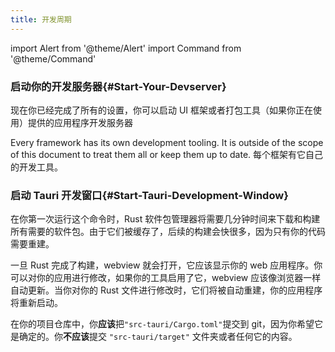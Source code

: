 ```yaml
---
title: 开发周期
---
```


import Alert from '@theme/Alert'
import Command from '@theme/Command'

### 启动你的开发服务器{#Start-Your-Devserver}

现在你已经完成了所有的设置，你可以启动 UI 框架或者打包工具（如果你正在使用）提供的应用程序开发服务器

<Alert title="Note">
Every framework has its own development tooling. It is outside of the scope of this document to treat them all or keep them up to date.
每个框架有它自己的开发工具。
</Alert>

### 启动 Tauri 开发窗口{#Start-Tauri-Development-Window}

<Command name="dev" />

在你第一次运行这个命令时，Rust 软件包管理器将需要几分钟时间来下载和构建所有需要的软件包。由于它们被缓存了，后续的构建会快很多，因为只有你的代码需要重建。

一旦 Rust 完成了构建，webview 就会打开，它应该显示你的 web 应用程序。你可以对你的应用进行修改，如果你的工具启用了它，webview 应该像浏览器一样自动更新。当你对你的 Rust 文件进行修改时，它们将被自动重建，你的应用程序将重新启动。

<Alert title="A note about Cargo.toml and Source Control" icon="info-alt">
  在你的项目仓库中，你<b>应该</b>把<code>"src-tauri/Cargo.toml"</code>提交到 git，因为你希望它是确定的。你<b>不应该</b>提交 <code>"src-tauri/target"</code> 文件夹或者任何它的内容。
</Alert>
